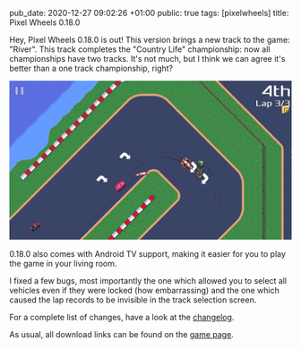 pub_date: 2020-12-27 09:02:26 +01:00
public: true
tags: [pixelwheels]
title: Pixel Wheels 0.18.0

Hey, Pixel Wheels 0.18.0 is out! This version brings a new track to the game: "River". This track completes the "Country Life" championship: now all championships have two tracks. It's not much, but I think we can agree it's better than a one track championship, right?

![River track](river-track.png)

0.18.0 also comes with Android TV support, making it easier for you to play the game in your living room.

<!-- break -->

I fixed a few bugs, most importantly the one which allowed you to select all vehicles even if they were locked (how embarrassing) and the one which caused the lap records to be invisible in the track selection screen.

For a complete list of changes, have a look at the [changelog][].

As usual, all download links can be found on the [game page][].

[changelog]: https://github.com/agateau/pixelwheels/blob/9665f9c857dbef1bb40a742ae0388947e2a8c463/CHANGELOG.md
[game page]: /projects/pixelwheels/
